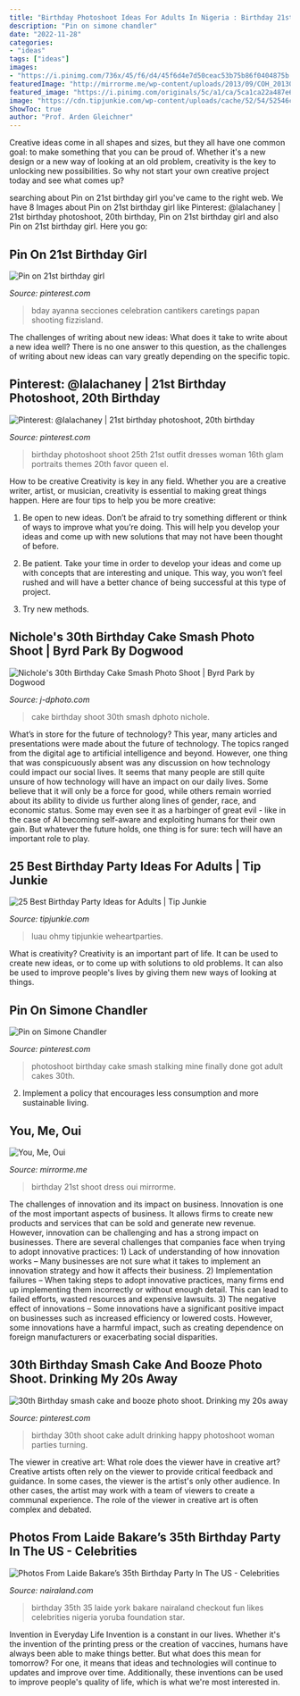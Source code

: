 ```yaml
---
title: "Birthday Photoshoot Ideas For Adults In Nigeria : Birthday 21st Shoot Dress Oui Mirrorme"
description: "Pin on simone chandler"
date: "2022-11-28"
categories:
- "ideas"
tags: ["ideas"]
images:
- "https://i.pinimg.com/736x/45/f6/d4/45f6d4e7d50ceac53b75b86f0404875b.jpg"
featuredImage: "http://mirrorme.me/wp-content/uploads/2013/09/COH_20130830155-83.jpg"
featured_image: "https://i.pinimg.com/originals/5c/a1/ca/5ca1ca22a487e615113717921e698c77.jpg"
image: "https://cdn.tipjunkie.com/wp-content/uploads/cache/52/54/52546cf53273130959f594d38ec857ac.jpg"
ShowToc: true
author: "Prof. Arden Gleichner"
---
```



Creative ideas come in all shapes and sizes, but they all have one common goal: to make something that you can be proud of. Whether it's a new design or a new way of looking at an old problem, creativity is the key to unlocking new possibilities. So why not start your own creative project today and see what comes up?

	

		
searching about Pin on 21st birthday girl you've came to the right web. We have 8 Images about Pin on 21st birthday girl like Pinterest: @lalachaney | 21st birthday photoshoot, 20th birthday, Pin on 21st birthday girl and also Pin on 21st birthday girl. Here you go:
		
    
## Pin On 21st Birthday Girl

<img loading=lazy src="https://i.pinimg.com/736x/45/f6/d4/45f6d4e7d50ceac53b75b86f0404875b.jpg" onerror="this.onerror=null;this.src='https://tse1.mm.bing.net/th?id=OIP.PLAvnbhJ06mpoUCHwX0BmwAAAA&amp;pid=15.1';" alt="Pin on 21st birthday girl">

_Source: pinterest.com_

>bday ayanna secciones celebration cantikers caretings papan shooting fizzisland. 

	

The challenges of writing about new ideas: What does it take to write about a new idea well?
There is no one answer to this question, as the challenges of writing about new ideas can vary greatly depending on the specific topic.

    
## Pinterest: @lalachaney | 21st Birthday Photoshoot, 20th Birthday

<img loading=lazy src="https://i.pinimg.com/originals/d0/ef/2c/d0ef2cdf74874dabf47fecb40fb29aa9.jpg" onerror="this.onerror=null;this.src='https://tse1.mm.bing.net/th?id=OIP.PqOvwtYz7eunu5uVM4xMMQHaIh&amp;pid=15.1';" alt="Pinterest: @lalachaney | 21st birthday photoshoot, 20th birthday">

_Source: pinterest.com_

>birthday photoshoot shoot 25th 21st outfit dresses woman 16th glam portraits themes 20th favor queen el. 

	

How to be creative
Creativity is key in any field. Whether you are a creative writer, artist, or musician, creativity is essential to making great things happen. Here are four tips to help you be more creative:
1. Be open to new ideas. Don’t be afraid to try something different or think of ways to improve what you’re doing. This will help you develop your ideas and come up with new solutions that may not have been thought of before.

2. Be patient. Take your time in order to develop your ideas and come up with concepts that are interesting and unique. This way, you won’t feel rushed and will have a better chance of being successful at this type of project.

3. Try new methods.

    
## Nichole&#039;s 30th Birthday Cake Smash Photo Shoot | Byrd Park By Dogwood

<img loading=lazy src="http://www.j-dphoto.com/images/uploaded/pep_0796__.jpg" onerror="this.onerror=null;this.src='https://tse2.mm.bing.net/th?id=OIP.srqOHNqE2Jhff48vNIodcwHaLG&amp;pid=15.1';" alt="Nichole&#039;s 30th Birthday Cake Smash Photo Shoot | Byrd Park by Dogwood">

_Source: j-dphoto.com_

>cake birthday shoot 30th smash dphoto nichole. 

	

What’s in store for the future of technology?
This year, many articles and presentations were made about the future of technology. The topics ranged from the digital age to artificial intelligence and beyond. However, one thing that was conspicuously absent was any discussion on how technology could impact our social lives. 
It seems that many people are still quite unsure of how technology will have an impact on our daily lives. Some believe that it will only be a force for good, while others remain worried about its ability to divide us further along lines of gender, race, and economic status. Some may even see it as a harbinger of great evil - like in the case of AI becoming self-aware and exploiting humans for their own gain. But whatever the future holds, one thing is for sure: tech will have an important role to play.

    
## 25 Best Birthday Party Ideas For Adults | Tip Junkie

<img loading=lazy src="https://cdn.tipjunkie.com/wp-content/uploads/cache/52/54/52546cf53273130959f594d38ec857ac.jpg" onerror="this.onerror=null;this.src='https://tse1.mm.bing.net/th?id=OIP.HxgFVVqno81yaoahSpDb4QHaKY&amp;pid=15.1';" alt="25 Best Birthday Party Ideas for Adults | Tip Junkie">

_Source: tipjunkie.com_

>luau ohmy tipjunkie weheartparties. 

	

What is creativity?
Creativity is an important part of life. It can be used to create new ideas, or to come up with solutions to old problems. It can also be used to improve people's lives by giving them new ways of looking at things.

    
## Pin On Simone Chandler

<img loading=lazy src="https://i.pinimg.com/originals/4d/31/e8/4d31e8b033f87ce5febbd40a4700fd19.jpg" onerror="this.onerror=null;this.src='https://tse2.mm.bing.net/th?id=OIP.bWu9N1mLaesyN1rQpcupdAHaLL&amp;pid=15.1';" alt="Pin on Simone Chandler">

_Source: pinterest.com_

>photoshoot birthday cake smash stalking mine finally done got adult cakes 30th. 

	

2. Implement a policy that encourages less consumption and more sustainable living. 

    
## You, Me, Oui

<img loading=lazy src="http://mirrorme.me/wp-content/uploads/2013/09/COH_20130830155-83.jpg" onerror="this.onerror=null;this.src='https://tse1.mm.bing.net/th?id=OIP.qN9-JuCL5W4i9q9anwVoAQHaLG&amp;pid=15.1';" alt="You, Me, Oui">

_Source: mirrorme.me_

>birthday 21st shoot dress oui mirrorme. 

	

The challenges of innovation and its impact on business.
Innovation is one of the most important aspects of business. It allows firms to create new products and services that can be sold and generate new revenue. However, innovation can be challenging and has a strong impact on businesses. There are several challenges that companies face when trying to adopt innovative practices: 1) Lack of understanding of how innovation works – Many businesses are not sure what it takes to implement an innovation strategy and how it affects their business. 2) Implementation failures – When taking steps to adopt innovative practices, many firms end up implementing them incorrectly or without enough detail. This can lead to failed efforts, wasted resources and expensive lawsuits. 3) The negative effect of innovations – Some innovations have a significant positive impact on businesses such as increased efficiency or lowered costs. However, some innovations have a harmful impact, such as creating dependence on foreign manufacturers or exacerbating social disparities.

    
## 30th Birthday Smash Cake And Booze Photo Shoot. Drinking My 20s Away

<img loading=lazy src="https://i.pinimg.com/originals/5c/a1/ca/5ca1ca22a487e615113717921e698c77.jpg" onerror="this.onerror=null;this.src='https://tse2.mm.bing.net/th?id=OIP.1sR47sDqq44z09WTq_36-AHaJ3&amp;pid=15.1';" alt="30th Birthday smash cake and booze photo shoot. Drinking my 20s away">

_Source: pinterest.com_

>birthday 30th shoot cake adult drinking happy photoshoot woman parties turning. 

	

The viewer in creative art: What role does the viewer have in creative art?
Creative artists often rely on the viewer to provide critical feedback and guidance. In some cases, the viewer is the artist's only other audience. In other cases, the artist may work with a team of viewers to create a communal experience. The role of the viewer in creative art is often complex and debated.

    
## Photos From Laide Bakare’s 35th Birthday Party In The US - Celebrities

<img loading=lazy src="https://www.nairaland.com/attachments/2944026_img20151010065148_jpeg2e2da271c5db8a6726fa6c2442d821a1" onerror="this.onerror=null;this.src='https://tse4.mm.bing.net/th?id=OIP.x6RF7QKPnOU8ZHdPLUojbQHaLI&amp;pid=15.1';" alt="Photos From Laide Bakare’s 35th Birthday Party In The US - Celebrities">

_Source: nairaland.com_

>birthday 35th 35 laide york bakare nairaland checkout fun likes celebrities nigeria yoruba foundation star. 

	

Invention in Everyday Life
Invention is a constant in our lives. Whether it's the invention of the printing press or the creation of vaccines, humans have always been able to make things better. But what does this mean for tomorrow? For one, it means that ideas and technologies will continue to updates and improve over time. Additionally, these inventions can be used to improve people's quality of life, which is what we're most interested in.

